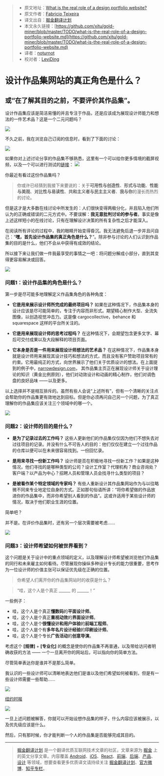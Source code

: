 
> * 原文地址：[What is the real role of a design portfolio website?](https://uxdesign.cc/what-is-the-real-role-of-a-design-portfolio-website-ee0b5b76112b)
> * 原文作者：[Fabricio Teixeira](https://uxdesign.cc/@fabriciot)
> * 译文出自：[掘金翻译计划](https://github.com/xitu/gold-miner)
> * 本文永久链接：[https://github.com/xitu/gold-miner/blob/master/TODO/what-is-the-real-role-of-a-design-portfolio-website.md](https://github.com/xitu/gold-miner/blob/master/TODO/what-is-the-real-role-of-a-design-portfolio-website.md)
> * 译者：[noturnot](https://github.com/noturnot)
> * 校对者：[LeviDing](https://github.com/LeviDing)

# 设计作品集网站的真正角色是什么？

## 或“在了解其目的之前，不要评价其作品集”。

设计作品集应该是简洁易懂的并且专注于作品，还是应该成为展现设计师能力和想法的一件艺术品？这是一个二元问题吗？


![](https://cdn-images-1.medium.com/max/2000/1*MFLfVMusiJYm7IvFPUMAAg.jpeg)

不久之前，我在浏览自己订阅的信息时，看到了下面的讨论：

![](https://cdn-images-1.medium.com/max/1600/1*chMYyQsyqEdKcmXmLUwShw.png)

如果你对上述讨论分享的作品集不够熟悉，这里有一个可以给你更多情境的截屏视频，以及一个可以进行测试的[链接](http://narrowdesign.com/)：
![](https://cdn-images-1.medium.com/max/1600/1*a9FAjhl5jl5WFc0orJXQuw.gif)

你最近有看过这份作品集吗？
> 你或许已经猜到我接下来要说的：关于**可用性与创造性**、**形式与功能**、**性能与美观**、**对比性与易读性**、**共和主义者与民主主义者**、**我与你**的漫长而热烈的讨论。

但是这才是大多数在线讨论中所发生的：人们很快变得两极分化，并且陷入他们所认为的正确或错误的二元方式中。不要误解：**我无意批判讨论的参与者**。事实是像上述这样短小的在线讨论，只有在理解设计决策的所有复杂性之后才能深入。

在阅读所有评论的过程中，我的眼睛开始变得昏沉。我无法避免后退一步并且问自己：“**嘿，首先设计作品集的真正角色是什么？**”。除非参与讨论的人们认识到作品集的目的是什么，他们不会从中获得有成效的结论。

所以接下来让我们做一件我最享受的事情之一吧：将问题分解成小部分，直到其变得更容易解决或回答。

![](https://cdn-images-1.medium.com/max/1600/1*aNPBhln7iDMY8qRcmoyCfA.jpeg)

### 问题1：设计作品集的角色是什么？

第一步是尽可能多地理解定义作品集角色的各种角度：

- **它是用来展示设计师所完成的最终项目吗？** 如果在这种情况下，作品集本身的设计应该是尽可能简单的，专注于内容而非形式。期望精心制作大型、全流失图像，以创造视觉冲击力。这是像 cargocollective，behance 和 squarespace 这样的平台所关注的。

- **它是用来展现设计师的思考过程吗？** 在这种情况下，会期望包含更多文字、幕后可交付成果以及大段解释的项目页面。

- **它本身是否是一件用来展现设计师想法的艺术品？** 在这种情况下，作品集本身就是设计师用来展现其设计技巧和想法的方式，而且没有客户赞助项目常有的约束。它用最纯正的方式，向世界展示了他们关于优质设计的想法。在上面提到的例子中，[narrowdesign.com](http://narrowdesign.com)， 其作品集主页正在展现设计师关于设计理论的知识（黄金比例原则），他们对动效设计和动画的精心制作，他们对调色盘的良好品味 —— 以及更多。

以上选择并不是相互排斥的。虽然有些人会说“上述所有”，但有一个清晰的关注点会帮助你的作品集更有效地达到目标。但是你必须再问自己另一个问题，为了真正理解你的作品集应该关注三个领域中的哪一个。

![](https://cdn-images-1.medium.com/max/1600/1*aNPBhln7iDMY8qRcmoyCfA.jpeg)

### 问题2：设计师的目的是什么？

- **是为了记录过去的工作吗？** 这些人更新他们的作品集仅仅因为他们不想失去对过往项目的记录。并没有什么不可告人的目的：他们仅仅在建立一个过往作品的仓库以便可以在未来很容易找到。一份回忆录。

- **是用来寻找一份新工作吗？** 设计师是否在积极地寻找一份新工作？如果是这种情况，他们寻找的是哪种类型的公司？设计工作室？代理机构？商业咨询处？客户端？以产品为中心？招聘人员和管理人员会找寻什么类型的项目？

- **是被看作某个特定领域的专家吗？** 有些人重新设计其作品集网站作为与以往略微不同来专业地定位自身的方式。正如那句俗语所讲：“将你希望做的作品放进你的作品集中，而非你希望别人看到的作品”。这或许适用于某些设计师的情况，取决于他们职业生涯的位置。

简单吧？

并不是。在评价作品集时，还有另一个层次需要被考虑……

![](https://cdn-images-1.medium.com/max/1600/1*aNPBhln7iDMY8qRcmoyCfA.jpeg)

### 问题3：设计师希望如何被世界看到？

这个问题是关于设计中的重点领域的定义，以及理解设计师希望被浏览他们作品集的同行和未来雇主如何看待。尽管展现你操纵多种设计专长的能力很重要，思考作为一位设计师的价值主张可以保证优先级在正确的位置。

> 你希望人们离开你的作品集网站时的收获是什么？

> “哇，这个人是个真正 ______ 的 ______！”

一些例子：

- 哇，这个人是个真正**懂数码**的**平面设计师**。
- 哇，这个人是个真正**重视动效**的**界面设计师**。
- 哇，这个人是个**很懂设计和用户体验**的**前端工程师**。
- 哇，这个人是个有**多年名片设计经验**的**印刷设计师**。
- 哇，这个人是个专长**广告活动**的**创意导演**。

考虑这个 **[规律]** + **[专业化]** 的概念是使你的作品集不再普通，以及带给访问者明确收获的方法 —— 一个一旦离开你的网站后，可以指向你的简单方法。

尽管简单表达你是谁并不是那么简单。

我认识的一些设计师可以清晰地表达他们是谁以及他们希望如何被看到，但是有一些设计师需要一些帮助……

![](https://cdn-images-1.medium.com/max/1600/1*qFjeug_95wT-hQtmZj69HQ.jpeg)

[纽约时报](https://well.blogs.nytimes.com/2013/03/25/looking-for-evidence-that-therapy-works/)

![](https://cdn-images-1.medium.com/max/1600/1*aNPBhln7iDMY8qRcmoyCfA.jpeg)

一旦上述问题被解答，你就可以开始设想作品集的样子，什么内容应该被展示，以及优先级应该是什么。

然后，只有那时候，你才能判断一个人的作品集是否能够完成其目的。


---

> [掘金翻译计划](https://github.com/xitu/gold-miner) 是一个翻译优质互联网技术文章的社区，文章来源为 [掘金](https://juejin.im) 上的英文分享文章。内容覆盖 [Android](https://github.com/xitu/gold-miner#android)、[iOS](https://github.com/xitu/gold-miner#ios)、[React](https://github.com/xitu/gold-miner#react)、[前端](https://github.com/xitu/gold-miner#前端)、[后端](https://github.com/xitu/gold-miner#后端)、[产品](https://github.com/xitu/gold-miner#产品)、[设计](https://github.com/xitu/gold-miner#设计) 等领域，想要查看更多优质译文请持续关注 [掘金翻译计划](https://github.com/xitu/gold-miner)、[官方微博](http://weibo.com/juejinfanyi)、[知乎专栏](https://zhuanlan.zhihu.com/juejinfanyi)。

